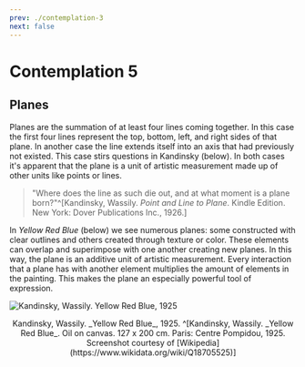 ```yaml
---
prev: ./contemplation-3
next: false
---
```


# Contemplation 5

## Planes

Planes are the summation of at least four lines coming together. In this case the first four lines represent the top, bottom, left, and right sides of that plane. In another case the line extends itself into an axis that had previously not existed. This case stirs questions in Kandinsky (below). In both cases it's apparent that the plane is a unit of artistic measurement made up of other units like points or lines.

> "Where does the line as such die out, and at what moment is a plane born?"^[Kandinsky, Wassily. _Point and Line to Plane_. Kindle Edition. New York: Dover Publications Inc., 1926.]

In _Yellow Red Blue_ (below) we see numerous planes: some constructed with clear outlines and others created through texture or color. These elements can overlap and superimpose with one another creating new planes. In this way, the plane is an additive unit of artistic measurement. Every interaction that a plane has with another element multiplies the amount of elements in the painting. This makes the plane an especially powerful tool of expression.

![Kandinsky, Wassily. _Yellow Red Blue_, 1925](/images/yellow-red-blue.jpg)
<center>
Kandinsky, Wassily. _Yellow Red Blue_, 1925. ^[Kandinsky, Wassily. _Yellow Red Blue_. Oil on canvas. 127 x 200 cm. Paris: Centre Pompidou, 1925. Screenshot courtesy of [Wikipedia](https://www.wikidata.org/wiki/Q18705525)]
</center>
